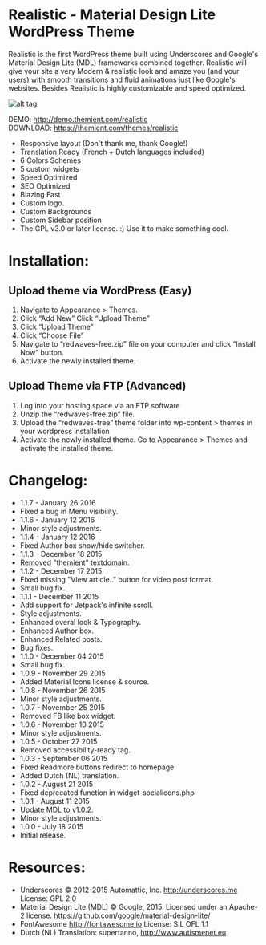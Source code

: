 # Realistic - Material Design Lite WordPress Theme
Realistic is the first WordPress theme built using Underscores and Google's Material Design Lite (MDL) frameworks combined together. Realistic will give your site a very Modern & realistic look and amaze you (and your users) with smooth transitions and fluid animations just like Google's websites. Besides Realistic is highly customizable and speed optimized.

![alt tag](http://i.imgur.com/n5A80w8.jpg)

DEMO: http://demo.themient.com/realistic<br />
DOWNLOAD: https://themient.com/themes/realistic

* Responsive layout (Don't thank me, thank Google!)
* Translation Ready (French + Dutch languages included)
* 6 Colors Schemes
* 5 custom widgets
* Speed Optimized
* SEO Optimized
* Blazing Fast
* Custom logo.
* Custom Backgrounds
* Custom Sidebar position
* The GPL v3.0 or later license. :) Use it to make something cool.

# Installation:
## Upload theme via WordPress (Easy)
1. Navigate to Appearance > Themes.
2. Click “Add New” Click “Upload Theme”
3. Click “Upload Theme”
4. Click “Choose File”
5. Navigate to “redwaves-free.zip” file on your computer and click “Install Now” button.
6. Activate the newly installed theme.

## Upload Theme via FTP (Advanced)
1. Log into your hosting space via an FTP software
2. Unzip the “redwaves-free.zip” file.
3. Upload the “redwaves-free” theme folder into wp-content > themes in your wordpress installation
4. Activate the newly installed theme. Go to Appearance > Themes and activate the installed theme.

# Changelog:
* 1.1.7 - January 26 2016
 * Fixed a bug in Menu visibility.
* 1.1.6 - January 12 2016
 * Minor style adjustments.
* 1.1.4 - January 12 2016
 * Fixed Author box show/hide switcher.
* 1.1.3 - December 18 2015
 * Removed "themient" textdomain.
* 1.1.2 - December 17 2015
 * Fixed missing "View article.." button for video post format.
 * Small bug fix.
* 1.1.1 - December 11 2015
 * Add support for Jetpack's infinite scroll.
 * Style adjustments.
 * Enhanced overal look & Typography.
 * Enhanced Author box.
 * Enhanced Related posts.
 * Bug fixes.
* 1.1.0 - December 04 2015
 * Small bug fix.
* 1.0.9 - November 29 2015
 * Added Material Icons license & source.
* 1.0.8 - November 26 2015
 * Minor style adjustments.
* 1.0.7 - November 25 2015
 * Removed FB like box widget.
* 1.0.6 - November 10 2015
 * Minor style adjustments.
* 1.0.5 - October 27 2015
 * Removed accessibility-ready tag.
* 1.0.3 - September 06 2015
 * Fixed Readmore buttons redirect to homepage.
 * Added Dutch (NL) translation. 
* 1.0.2 - August 21 2015
 * Fixed deprecated function in widget-socialicons.php
* 1.0.1 - August 11 2015
 * Update MDL to v1.0.2.
 * Minor style adjustments.
* 1.0.0 - July 18 2015
 * Initial release.

# Resources:
* Underscores © 2012-2015 Automattic, Inc. http://underscores.me	 License: GPL 2.0
* Material Design Lite (MDL) © Google, 2015. Licensed under an Apache-2 license. https://github.com/google/material-design-lite/
* FontAwesome	http://fontawesome.io	License: SIL OFL 1.1
* Dutch (NL) Translation: supertanno, http://www.autismenet.eu
